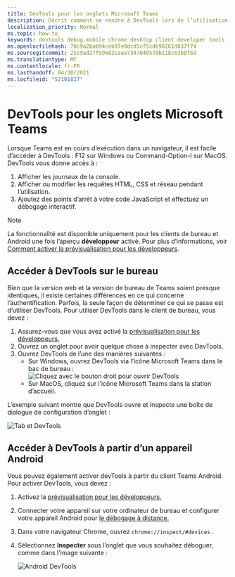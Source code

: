 ```yaml
---
title: DevTools pour les onglets Microsoft Teams
description: Décrit comment se rendre à DevTools lors de l’utilisation du Microsoft Teams DevTools
localization_priority: Normal
ms.topic: how-to
keywords: devtools debug mobile chrome desktop client developer tools
ms.openlocfilehash: 70c9a2bab94ceb97e8dcd5cf5cdb98261d037f74
ms.sourcegitcommit: 25c9ad27f99682caaa7347840578b118c63b8f69
ms.translationtype: MT
ms.contentlocale: fr-FR
ms.lasthandoff: 04/30/2021
ms.locfileid: "52101827"
---
```

# <a name="devtools-for-microsoft-teams-tabs"></a>DevTools pour les onglets Microsoft Teams

Lorsque Teams est en cours d’exécution dans un navigateur, il est facile d’accéder à DevTools : F12 sur Windows ou Command-Option-I sur MacOS. DevTools vous donne accès à :

1. Afficher les journaux de la console.
1. Afficher ou modifier les requêtes HTML, CSS et réseau pendant l’utilisation.
1. Ajoutez des points d’arrêt à votre code JavaScript et effectuez un débogage interactif.

> [!NOTE]
> La fonctionnalité est disponible uniquement pour les clients de bureau et Android une fois l’aperçu **développeur** activé. Pour plus d’informations, voir [Comment activer la prévisualisation pour les développeurs](~/resources/dev-preview/developer-preview-intro.md).

## <a name="access-devtools-on-the-desktop"></a>Accéder à DevTools sur le bureau

Bien que la version web et la version de bureau de Teams soient presque identiques, il existe certaines différences en ce qui concerne l’authentification. Parfois, la seule façon de déterminer ce qui se passe est d’utiliser DevTools. Pour utiliser DevTools dans le client de bureau, vous devez :

1. Assurez-vous que vous avez activé la [prévisualisation pour les développeurs.](~/resources/dev-preview/developer-preview-intro.md)
1. Ouvrez un onglet pour avoir quelque chose à inspecter avec DevTools.
1. Ouvrez DevTools de l’une des manières suivantes :
    * Sur Windows, ouvrez DevTools via l’icône Microsoft Teams dans le bac de bureau :<br>
  ![Cliquez avec le bouton droit pour ouvrir DevTools](~/assets/images/dev-preview/devtools-right-click.png)
    * Sur MacOS, cliquez sur l’icône Microsoft Teams dans la station d’accueil.

L’exemple suivant montre que DevTools ouvre et inspecte une boîte de dialogue de configuration d’onglet :

   ![Tab et DevTools](~/assets/images/dev-preview/tab-and-devtools.png)

## <a name="access-devtools-from-an-android-device"></a>Accéder à DevTools à partir d’un appareil Android

Vous pouvez également activer devTools à partir du client Teams Android. Pour activer DevTools, vous devez :

1. Activez la [prévisualisation pour les développeurs.](~/resources/dev-preview/developer-preview-intro.md)
1. Connecter votre appareil sur votre ordinateur de bureau et configurer votre appareil Android pour [le débogage à distance.](https://developers.google.com/web/tools/chrome-devtools/remote-debugging/)
1. Dans votre navigateur Chrome, ouvrez `chrome://inspect/#devices` .
1. Sélectionnez **Inspecter** sous l’onglet que vous souhaitez déboguer, comme dans l’image suivante :

   ![Android DevTools](~/assets/images/android-devtools.png)
